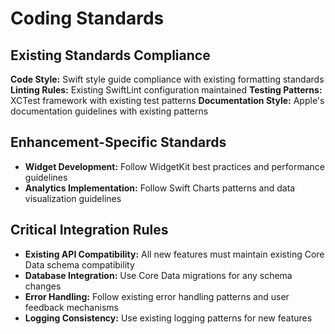 # Coding Standards

## Existing Standards Compliance
**Code Style:** Swift style guide compliance with existing formatting standards
**Linting Rules:** Existing SwiftLint configuration maintained
**Testing Patterns:** XCTest framework with existing test patterns
**Documentation Style:** Apple's documentation guidelines with existing patterns

## Enhancement-Specific Standards
- **Widget Development:** Follow WidgetKit best practices and performance guidelines
- **Analytics Implementation:** Follow Swift Charts patterns and data visualization guidelines

## Critical Integration Rules
- **Existing API Compatibility:** All new features must maintain existing Core Data schema compatibility
- **Database Integration:** Use Core Data migrations for any schema changes
- **Error Handling:** Follow existing error handling patterns and user feedback mechanisms
- **Logging Consistency:** Use existing logging patterns for new features
